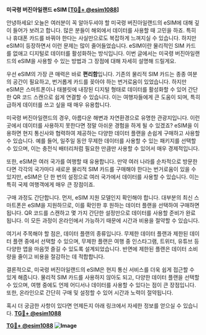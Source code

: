 **미국령 버진아일랜드 eSIM [[TG💪+ @esim1088](https://t.me/s/esim1088)]**

안녕하세요! 오늘은 여러분이 꼭 알아두셔야 할 미국령 버진아일랜드의 eSIM에 대해 깊이 들어가 보려고 합니다. 많은 분들이 해외에서 데이터를 사용할 때 고민을 하죠. 특히나 휴대폰 카드를 바꿔야 한다는 사실만으로도 복잡하게 느껴지실 수 있습니다. 하지만 eSIM이 등장하면서 이런 문제는 많이 줄어들었습니다. eSIM이란 물리적인 SIM 카드를 없애고 디지털로 데이터를 활성화하는 방식입니다. 이번 글에서는 미국령 버진아일랜드의 eSIM을 사용할 수 있는 방법과 그 장점에 대해 자세히 설명해 드릴게요.

우선 eSIM의 가장 큰 매력은 바로 **편리함**입니다. 기존의 물리적 SIM 카드는 종종 여분의 공간이 필요하고, 번거롭게 카드를 꽂아야 하는 번거로움이 있었습니다. 하지만 eSIM은 스마트폰이나 태블릿에 내장된 디지털 형태로 데이터를 활성화할 수 있어 간단한 QR 코드 스캔으로 쉽게 연결할 수 있습니다. 이는 여행자들에게 큰 도움이 되며, 특히 급하게 데이터를 쓰고 싶을 때 매우 유용합니다.

미국령 버진아일랜드의 경우, 아름다운 해변과 자연환경으로 유명한 관광지입니다. 이런 곳에서 데이터를 사용하지 못한다면 정말 아쉬운 경험을 하게 될 수 있겠죠? eSIM을 이용하면 현지 통신사와 협력하여 제공하는 다양한 데이터 플랜을 손쉽게 구매하고 사용할 수 있습니다. 예를 들어, 일주일 동안 무제한 데이터를 사용할 수 있는 패키지를 선택할 수 있으며, 이는 충전식 배터리처럼 필요한 만큼만 사용할 수 있어서 매우 경제적입니다.

또한, eSIM은 여러 국가를 여행할 때 유용합니다. 만약 여러 나라를 순차적으로 방문한다면 각각의 국가마다 새로운 물리적 SIM 카드를 구매해야 한다는 번거로움이 있을 수 있지만, eSIM은 단 한 번의 설정으로 여러 국가에서 데이터를 사용할 수 있습니다. 이는 특히 국제 여행객에게 매우 큰 장점이죠.

구매 과정도 간단합니다. 먼저, eSIM 지원 모델인지 확인해야 합니다. 대부분의 최신 스마트폰은 eSIM을 지원하므로, 이를 확인한 후 원하는 데이터 플랜을 선택하여 구매하면 됩니다. QR 코드를 스캔하고 몇 가지 간단한 설정만으로 데이터를 사용할 준비가 완료됩니다. 이 모든 과정이 온라인에서 가능하기 때문에 시간과 비용을 절약할 수 있습니다.

여기서 주목해야 할 점은, 데이터 플랜의 종류입니다. 무제한 데이터 플랜과 제한된 데이터 플랜 중에서 선택할 수 있으며, 무제한 플랜은 여행 중 인스타그램, 트위터, 유튜브 등 다양한 앱을 마음껏 즐길 수 있도록 설계되었습니다. 반면에 제한된 플랜은 데이터 소비량을 줄이고 비용을 절감하는 데 적합합니다.

결론적으로, 미국령 버진아일랜드의 eSIM은 현지 통신 서비스를 더욱 쉽게 접근할 수 있게 해줍니다. 물리적 SIM 카드를 사용하지 않아도 되고, 다양한 데이터 플랜을 선택할 수 있으며, 여행 중에도 언제 어디서나 데이터를 사용할 수 있다는 점이 큰 장점입니다. 또한, 온라인으로 간단히 구매 및 설정할 수 있어 시간과 노력이 절약됩니다.

혹시 더 궁금한 사항이 있다면 언제든지 아래 링크에서 자세한 정보를 얻으실 수 있습니다. **[TG💪+ @esim1088](https://t.me/s/esim1088)**

**[TG💪+ @esim1088](https://t.me/s/esim1088) ![Image](https://i.postimg.cc/Y0z9fWf4/image.png)**